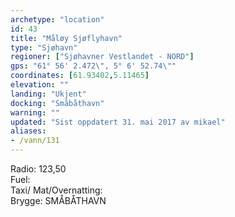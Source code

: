```yaml
---
archetype: "location"
id: 43
title: "Måløy Sjøflyhavn"
type: "Sjøhavn"
regioner: ["Sjøhavner Vestlandet - NORD"]
gps: "61° 56' 2.472\", 5° 6' 52.74\""
coordinates: [61.93402,5.11465]
elevation: ""
landing: "Ukjent"
docking: "Småbåthavn"
warning: ""
updated: "Sist oppdatert 31. mai 2017 av mikael"
aliases:
- /vann/131
---
```


Radio: 123,50\
Fuel:\
Taxi/ Mat/Overnatting:\
Brygge: SMÅBÅTHAVN
